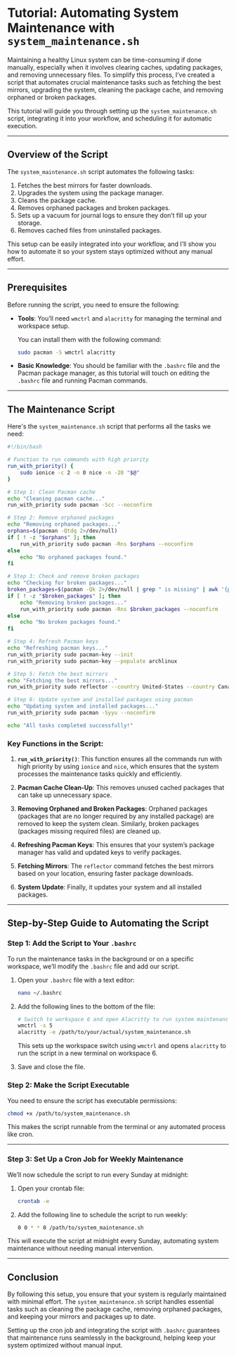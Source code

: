 # Tutorial: Automating System Maintenance with `system_maintenance.sh`

Maintaining a healthy Linux system can be time-consuming if done manually, especially when it involves clearing caches, updating packages, and removing unnecessary files. To simplify this process, I’ve created a script that automates crucial maintenance tasks such as fetching the best mirrors, upgrading the system, cleaning the package cache, and removing orphaned or broken packages.

This tutorial will guide you through setting up the `system_maintenance.sh` script, integrating it into your workflow, and scheduling it for automatic execution.

---

## Overview of the Script

The `system_maintenance.sh` script automates the following tasks:

1. Fetches the best mirrors for faster downloads.
2. Upgrades the system using the package manager.
3. Cleans the package cache.
4. Removes orphaned packages and broken packages.
5. Sets up a vacuum for journal logs to ensure they don’t fill up your storage.
6. Removes cached files from uninstalled packages.

This setup can be easily integrated into your workflow, and I’ll show you how to automate it so your system stays optimized without any manual effort.

---

## Prerequisites

Before running the script, you need to ensure the following:

- **Tools**: You’ll need `wmctrl` and `alacritty` for managing the terminal and workspace setup.
  
  You can install them with the following command:
  
  ```bash
  sudo pacman -S wmctrl alacritty
  ```

- **Basic Knowledge**: You should be familiar with the `.bashrc` file and the Pacman package manager, as this tutorial will touch on editing the `.bashrc` file and running Pacman commands.

---

## The Maintenance Script

Here's the `system_maintenance.sh` script that performs all the tasks we need:

```bash
#!/bin/bash

# Function to run commands with high priority
run_with_priority() {
    sudo ionice -c 2 -n 0 nice -n -20 "$@"
}

# Step 1: Clean Pacman cache
echo "Cleaning pacman cache..."
run_with_priority sudo pacman -Scc --noconfirm

# Step 2: Remove orphaned packages
echo "Removing orphaned packages..."
orphans=$(pacman -Qtdq 2>/dev/null)
if [ ! -z "$orphans" ]; then
    run_with_priority sudo pacman -Rns $orphans --noconfirm
else
    echo "No orphaned packages found."
fi

# Step 3: Check and remove broken packages
echo "Checking for broken packages..."
broken_packages=$(pacman -Qk 2>/dev/null | grep " is missing" | awk '{print $1}')
if [ ! -z "$broken_packages" ]; then
    echo "Removing broken packages..."
    run_with_priority sudo pacman -Rns $broken_packages --noconfirm
else
    echo "No broken packages found."
fi

# Step 4: Refresh Pacman keys
echo "Refreshing pacman keys..."
run_with_priority sudo pacman-key --init
run_with_priority sudo pacman-key --populate archlinux

# Step 5: Fetch the best mirrors
echo "Fetching the best mirrors..."
run_with_priority sudo reflector --country United-States --country Canada --latest 20 -p https --sort rate --save /etc/pacman.d/mirrorlist

# Step 6: Update system and installed packages using pacman
echo "Updating system and installed packages..."
run_with_priority sudo pacman -Syyu --noconfirm

echo "All tasks completed successfully!"
```

### Key Functions in the Script:

1. **`run_with_priority()`**: This function ensures all the commands run with high priority by using `ionice` and `nice`, which ensures that the system processes the maintenance tasks quickly and efficiently.
   
2. **Pacman Cache Clean-Up**: This removes unused cached packages that can take up unnecessary space.
   
3. **Removing Orphaned and Broken Packages**: Orphaned packages (packages that are no longer required by any installed package) are removed to keep the system clean. Similarly, broken packages (packages missing required files) are cleaned up.

4. **Refreshing Pacman Keys**: This ensures that your system’s package manager has valid and updated keys to verify packages.

5. **Fetching Mirrors**: The `reflector` command fetches the best mirrors based on your location, ensuring faster package downloads.

6. **System Update**: Finally, it updates your system and all installed packages.

---

## Step-by-Step Guide to Automating the Script

### Step 1: Add the Script to Your `.bashrc`

To run the maintenance tasks in the background or on a specific workspace, we’ll modify the `.bashrc` file and add our script.

1. Open your `.bashrc` file with a text editor:

   ```bash
   nano ~/.bashrc
   ```

2. Add the following lines to the bottom of the file:

   ```bash
   # Switch to workspace 6 and open Alacritty to run system maintenance
   wmctrl -s 5
   alacritty -e /path/to/your/actual/system_maintenance.sh
   ```

   This sets up the workspace switch using `wmctrl` and opens `alacritty` to run the script in a new terminal on workspace 6.

3. Save and close the file.

### Step 2: Make the Script Executable

You need to ensure the script has executable permissions:

```bash
chmod +x /path/to/system_maintenance.sh
```

This makes the script runnable from the terminal or any automated process like cron.

---

### Step 3: Set Up a Cron Job for Weekly Maintenance

We’ll now schedule the script to run every Sunday at midnight:

1. Open your crontab file:

   ```bash
   crontab -e
   ```

2. Add the following line to schedule the script to run weekly:

   ```bash
   0 0 * * 0 /path/to/system_maintenance.sh
   ```

This will execute the script at midnight every Sunday, automating system maintenance without needing manual intervention.

---

## Conclusion

By following this setup, you ensure that your system is regularly maintained with minimal effort. The `system_maintenance.sh` script handles essential tasks such as cleaning the package cache, removing orphaned packages, and keeping your mirrors and packages up to date.

Setting up the cron job and integrating the script with `.bashrc` guarantees that maintenance runs seamlessly in the background, helping keep your system optimized without manual input.

